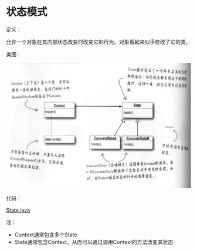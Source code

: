 # 状态模式

定义：

允许一个对象在其内部状态改变时改变它的行为。对象看起来似乎修改了它的类。

类图：

![](屏幕快照_2019-01-13_11.22.57.png)

代码：

[State.java](./code/src/State.java)

注：

- Context通常包含多个State
- State通常包含Context，从而可以通过调用Context的方法改变其状态